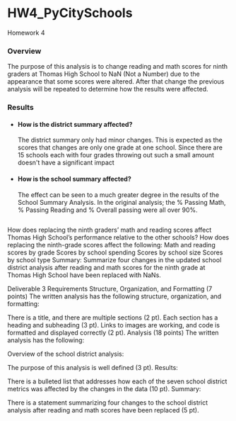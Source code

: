 # HW4_PyCitySchools
Homework 4

### Overview
The purpose of this analysis is to change reading and math scores for ninth graders at Thomas High School to NaN (Not a Number) due to the appearance that some scores were altered.  After that change the previous analysis will be repeated to determine how the results were affected. 

### Results

- #### How is the district summary affected?
    The district summary only had minor changes.  This is expected as the scores that changes are only one grade at one school.  Since there are 15 schools each with four grades throwing out such a small amount doesn't have a significant impact
- #### How is the school summary affected?
    The effect can be seen to a much greater degree in the results of the School Summary Analysis.  In the original analysis; the % Passing Math, % Passing Reading and % Overall passing were all over 90%.
    
    ![]()
    


How does replacing the ninth graders’ math and reading scores affect Thomas High School’s performance relative to the other schools?
How does replacing the ninth-grade scores affect the following:
Math and reading scores by grade
Scores by school spending
Scores by school size
Scores by school type
Summary: Summarize four changes in the updated school district analysis after reading and math scores for the ninth grade at Thomas High School have been replaced with NaNs.

Deliverable 3 Requirements
Structure, Organization, and Formatting (7 points)
The written analysis has the following structure, organization, and formatting:

There is a title, and there are multiple sections (2 pt).
Each section has a heading and subheading (3 pt).
Links to images are working, and code is formatted and displayed correctly (2 pt).
Analysis (18 points)
The written analysis has the following:

Overview of the school district analysis:

The purpose of this analysis is well defined (3 pt).
Results:

There is a bulleted list that addresses how each of the seven school district metrics was affected by the changes in the data (10 pt).
Summary:

There is a statement summarizing four changes to the school district analysis after reading and math scores have been replaced (5 pt).
